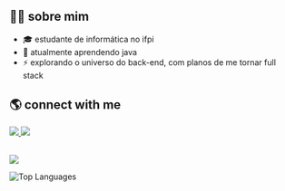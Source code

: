## 👨‍💻 sobre mim
- 🎓 estudante de informática no ifpi
- 🔭 atualmente aprendendo java
- ⚡ explorando o universo do back-end, com planos de me tornar full stack

## 🌎 connect with me
<a href="https://www.instagram.com/augustoxcx" target="_blank">
  <img src="https://img.shields.io/badge/-Instagram-%23E4405F?style=for-the-badge&logo=instagram&logoColor=white">
</a>
<a href="mailto:joaoaugustoxcx@gmail.com">
  <img src="https://img.shields.io/badge/-Gmail-%23333?style=for-the-badge&logo=gmail&logoColor=white">
</a>
<br></br>
<p>
  <img src="https://skillicons.dev/icons?i=java,python,mysql,mongodb,git" />
</p>

<p>
  <img src="https://github-readme-stats.vercel.app/api/top-langs/?username=gutoxcx&layout=compact&theme=radical" alt="Top Languages">
</p>

